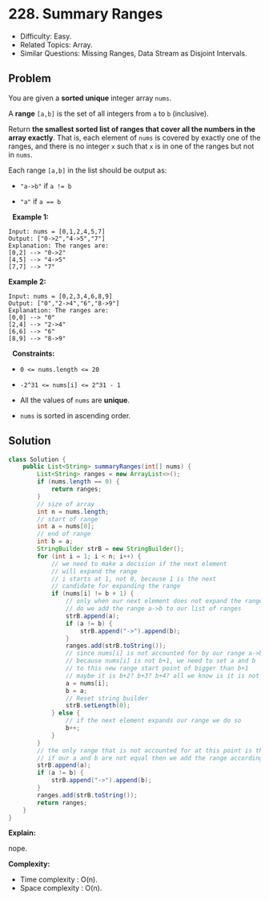# 228. Summary Ranges

- Difficulty: Easy.
- Related Topics: Array.
- Similar Questions: Missing Ranges, Data Stream as Disjoint Intervals.

## Problem

You are given a **sorted unique** integer array ```nums```.

A **range** ```[a,b]``` is the set of all integers from ```a``` to ```b``` (inclusive).

Return **the **smallest sorted** list of ranges that **cover all the numbers in the array exactly****. That is, each element of ```nums``` is covered by exactly one of the ranges, and there is no integer ```x``` such that ```x``` is in one of the ranges but not in ```nums```.

Each range ```[a,b]``` in the list should be output as:


	
- ```"a->b"``` if ```a != b```
	
- ```"a"``` if ```a == b```


 
**Example 1:**

```
Input: nums = [0,1,2,4,5,7]
Output: ["0->2","4->5","7"]
Explanation: The ranges are:
[0,2] --> "0->2"
[4,5] --> "4->5"
[7,7] --> "7"
```

**Example 2:**

```
Input: nums = [0,2,3,4,6,8,9]
Output: ["0","2->4","6","8->9"]
Explanation: The ranges are:
[0,0] --> "0"
[2,4] --> "2->4"
[6,6] --> "6"
[8,9] --> "8->9"
```

 
**Constraints:**


	
- ```0 <= nums.length <= 20```
	
- ```-2^31 <= nums[i] <= 2^31 - 1```
	
- All the values of ```nums``` are **unique**.
	
- ```nums``` is sorted in ascending order.



## Solution

```java
class Solution {
    public List<String> summaryRanges(int[] nums) {
        List<String> ranges = new ArrayList<>();
        if (nums.length == 0) {
            return ranges;
        }
        // size of array
        int n = nums.length;
        // start of range
        int a = nums[0];
        // end of range
        int b = a;
        StringBuilder strB = new StringBuilder();
        for (int i = 1; i < n; i++) {
            // we need to make a decision if the next element
            // will expand the range
            // i starts at 1, not 0, because 1 is the next
            // candidate for expanding the range
            if (nums[i] != b + 1) {
                // only when our next element does not expand the range
                // do we add the range a->b to our list of ranges
                strB.append(a);
                if (a != b) {
                    strB.append("->").append(b);
                }
                ranges.add(strB.toString());
                // since nums[i] is not accounted for by our range a->b
                // because nums[i] is not b+1, we need to set a and b
                // to this new range start point of bigger than b+1
                // maybe it is b+2? b+3? b+4? all we know is it is not b+1
                a = nums[i];
                b = a;
                // Reset string builder
                strB.setLength(0);
            } else {
                // if the next element expands our range we do so
                b++;
            }
        }
        // the only range that is not accounted for at this point is the last range
        // if our a and b are not equal then we add the range accordingly
        strB.append(a);
        if (a != b) {
            strB.append("->").append(b);
        }
        ranges.add(strB.toString());
        return ranges;
    }
}
```

**Explain:**

nope.

**Complexity:**

* Time complexity : O(n).
* Space complexity : O(n).
